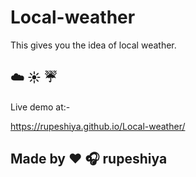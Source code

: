 # Local-weather
This gives you the idea of local weather.


## :cloud: :sunny: :umbrella:
Live demo at:-

   https://rupeshiya.github.io/Local-weather/

## Made by :heart: :headphones: rupeshiya
